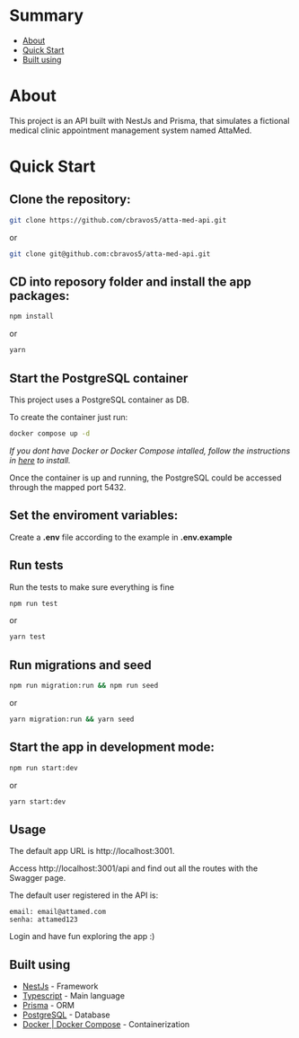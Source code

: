 # Summary

- [About](#about)
- [Quick Start](#start)
- [Built using](#built_using)

# About <a id="about"></a>

This project is an API built with NestJs and Prisma, that simulates a fictional medical clinic appointment management system named AttaMed.

# Quick Start <a id="start"></a>

## Clone the repository:
```bash
git clone https://github.com/cbravos5/atta-med-api.git
```
or
```bash
git clone git@github.com:cbravos5/atta-med-api.git
```

## CD into reposory folder and install the app packages:
```bash
npm install
```
or
```bash
yarn
```

## Start the PostgreSQL container

This project uses a PostgreSQL container as DB.

To create the container just run:
```bash
docker compose up -d
```

*If you dont have Docker or Docker Compose intalled, follow the instructions in [here](https://docs.docker.com/get-docker/) to install.*

Once the container is up and running, the PostgreSQL could be accessed through the mapped port 5432.

## Set the enviroment variables:

Create a **.env** file according to the example in **.env.example**

## Run tests

Run the tests to make sure everything is fine
```bash
npm run test
```
or
```bash
yarn test 
```

## Run migrations and seed

```bash
npm run migration:run && npm run seed
```
or
```bash
yarn migration:run && yarn seed 
```
## Start the app in development mode:
```bash
npm run start:dev
```
or
```bash
yarn start:dev
```

## Usage
The default app URL is http://localhost:3001.

Access http://localhost:3001/api and find out all the routes with the Swagger page.

The default user registered in the API is:

```
email: email@attamed.com
senha: attamed123
```

Login and have fun exploring the app :)

## Built using <a id="built_using"></a>

- [NestJs](https://nestjs.com/) - Framework
- [Typescript](https://www.typescriptlang.org/) - Main language
- [Prisma](https://www.prisma.io/) - ORM
- [PostgreSQL](https://www.postgresql.org/) - Database
- [Docker | Docker Compose](https://www.docker.com/) - Containerization
